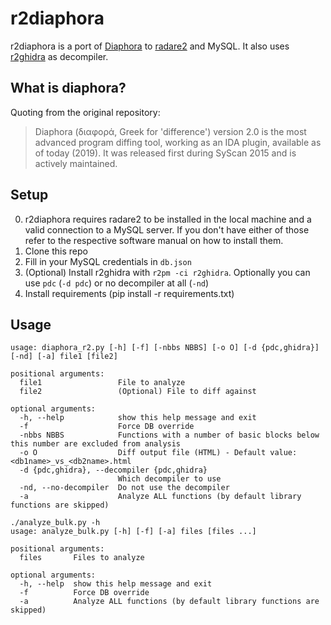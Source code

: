 # r2diaphora

r2diaphora is a port of [Diaphora](https://github.com/joxeankoret/diaphora) to [radare2](https://github.com/radareorg/radare2) and MySQL. It also uses [r2ghidra](https://github.com/radareorg/r2ghidra) as decompiler.

## What is diaphora?

Quoting from the original repository:

> Diaphora (διαφορά, Greek for 'difference') version 2.0 is the most advanced program diffing tool, working as an IDA plugin, available as of today (2019). It was released first during SyScan 2015 and is actively maintained.

## Setup

0. r2diaphora requires radare2 to be installed in the local machine and a valid connection to a MySQL server. If you don't have either of those refer to the respective software manual on how to install them.
1. Clone this repo
2. Fill in your MySQL credentials in `db.json`
3. (Optional) Install r2ghidra with `r2pm -ci r2ghidra`. Optionally you can use `pdc` (`-d pdc`) or no decompiler at all (`-nd`)
4. Install requirements (pip install -r requirements.txt)

## Usage

```
usage: diaphora_r2.py [-h] [-f] [-nbbs NBBS] [-o O] [-d {pdc,ghidra}] [-nd] [-a] file1 [file2]

positional arguments:
  file1                 File to analyze
  file2                 (Optional) File to diff against

optional arguments:
  -h, --help            show this help message and exit
  -f                    Force DB override
  -nbbs NBBS            Functions with a number of basic blocks below this number are excluded from analysis
  -o O                  Diff output file (HTML) - Default value: <db1name>_vs_<db2name>.html
  -d {pdc,ghidra}, --decompiler {pdc,ghidra}
                        Which decompiler to use
  -nd, --no-decompiler  Do not use the decompiler
  -a                    Analyze ALL functions (by default library functions are skipped)
```

```
./analyze_bulk.py -h
usage: analyze_bulk.py [-h] [-f] [-a] files [files ...]

positional arguments:
  files       Files to analyze

optional arguments:
  -h, --help  show this help message and exit
  -f          Force DB override
  -a          Analyze ALL functions (by default library functions are skipped)
```